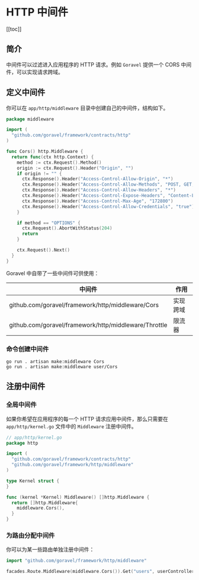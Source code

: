 # HTTP 中间件

[[toc]]

## 简介

中间件可以过滤进入应用程序的 HTTP 请求。例如 `Goravel` 提供一个 CORS 中间件，可以实现请求跨域。

## 定义中间件

你可以在 `app/http/middleware` 目录中创建自己的中间件，结构如下。

```go
package middleware

import (
  "github.com/goravel/framework/contracts/http"
)

func Cors() http.Middleware {
  return func(ctx http.Context) {
    method := ctx.Request().Method()
    origin := ctx.Request().Header("Origin", "")
    if origin != "" {
      ctx.Response().Header("Access-Control-Allow-Origin", "*")
      ctx.Response().Header("Access-Control-Allow-Methods", "POST, GET, OPTIONS, PUT, DELETE, UPDATE")
      ctx.Response().Header("Access-Control-Allow-Headers", "*")
      ctx.Response().Header("Access-Control-Expose-Headers", "Content-Length, Access-Control-Allow-Origin, Access-Control-Allow-Headers, Authorization")
      ctx.Response().Header("Access-Control-Max-Age", "172800")
      ctx.Response().Header("Access-Control-Allow-Credentials", "true")
    }

    if method == "OPTIONS" {
      ctx.Request().AbortWithStatus(204)
      return
    }

    ctx.Request().Next()
  }
}

```

Goravel 中自带了一些中间件可供使用：

| 中间件                                            | 作用     |
| ------------------------------------------------- | -------- |
| github.com/goravel/framework/http/middleware/Cors | 实现跨域 |
| github.com/goravel/framework/http/middleware/Throttle | 限流器 |

### 命令创建中间件
```
go run . artisan make:middleware Cors
go run . artisan make:middleware user/Cors
```

## 注册中间件

### 全局中间件

如果你希望在应用程序的每一个 HTTP 请求应用中间件，那么只需要在 `app/http/kernel.go` 文件中的 `Middleware` 注册中间件。

```go
// app/http/kernel.go
package http

import (
  "github.com/goravel/framework/contracts/http"
  "github.com/goravel/framework/http/middleware"
)

type Kernel struct {
}

func (kernel *Kernel) Middleware() []http.Middleware {
  return []http.Middleware{
    middleware.Cors(),
  }
}
```

### 为路由分配中间件

你可以为某一些路由单独注册中间件：

```go
import "github.com/goravel/framework/http/middleware"

facades.Route.Middleware(middleware.Cors()).Get("users", userController.Show)
```

<CommentService/>